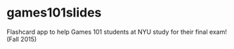 # games101slides
Flashcard app to help Games 101 students at NYU study for their final exam!  (Fall 2015)
